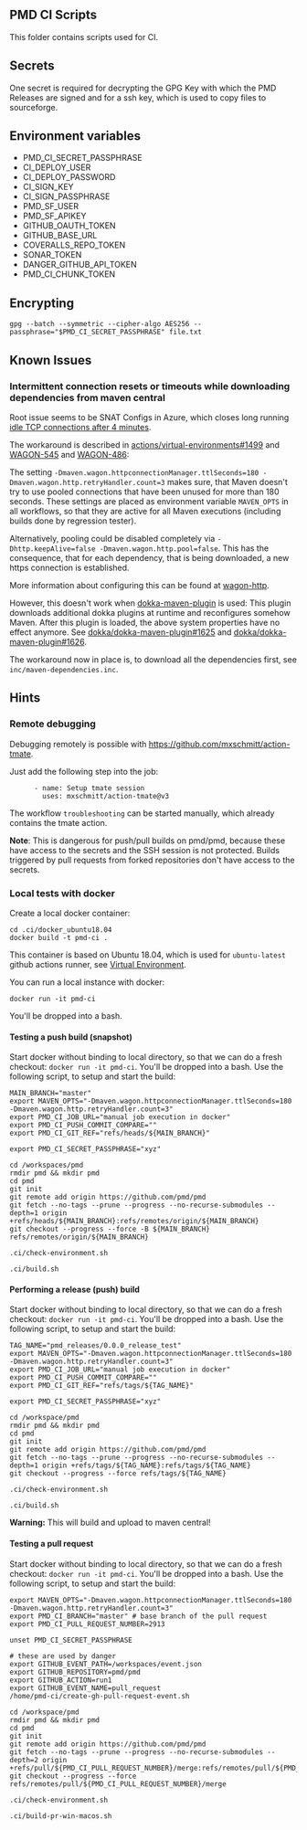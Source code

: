 ## PMD CI Scripts

This folder contains scripts used for CI.

## Secrets

One secret is required for decrypting the GPG Key with which the PMD Releases are signed and
for a ssh key, which is used to copy files to sourceforge.

## Environment variables

* PMD_CI_SECRET_PASSPHRASE
* CI_DEPLOY_USER
* CI_DEPLOY_PASSWORD
* CI_SIGN_KEY
* CI_SIGN_PASSPHRASE
* PMD_SF_USER
* PMD_SF_APIKEY
* GITHUB_OAUTH_TOKEN
* GITHUB_BASE_URL
* COVERALLS_REPO_TOKEN
* SONAR_TOKEN
* DANGER_GITHUB_API_TOKEN
* PMD_CI_CHUNK_TOKEN

## Encrypting

    gpg --batch --symmetric --cipher-algo AES256 --passphrase="$PMD_CI_SECRET_PASSPHRASE" file.txt

## Known Issues

### Intermittent connection resets or timeouts while downloading dependencies from maven central

Root issue seems to be SNAT Configs in Azure, which closes long running [idle TCP connections
after 4 minutes](https://docs.microsoft.com/en-us/azure/load-balancer/troubleshoot-outbound-connection#idletimeout).

The workaround is described in [actions/virtual-environments#1499](https://github.com/actions/virtual-environments/issues/1499)
and [WAGON-545](https://issues.apache.org/jira/browse/WAGON-545)
and [WAGON-486](https://issues.apache.org/jira/browse/WAGON-486):

The setting `-Dmaven.wagon.httpconnectionManager.ttlSeconds=180 -Dmaven.wagon.http.retryHandler.count=3`
makes sure, that Maven doesn't try to use pooled connections that have been unused for more than 180 seconds.
These settings are placed as environment variable `MAVEN_OPTS` in all workflows, so that they are active for
all Maven executions (including builds done by regression tester).

Alternatively, pooling could be disabled completely via `-Dhttp.keepAlive=false -Dmaven.wagon.http.pool=false`.
This has the consequence, that for each dependency, that is being downloaded, a new https connection is
established.

More information about configuring this can be found at [wagon-http](https://maven.apache.org/wagon/wagon-providers/wagon-http/).

However, this doesn't work when [dokka-maven-plugin](https://github.com/Kotlin/dokka) is used: This plugin
downloads additional dokka plugins at runtime and reconfigures somehow Maven. After this plugin is loaded,
the above system properties have no effect anymore.
See [dokka/dokka-maven-plugin#1625](https://github.com/Kotlin/dokka/issues/1625) and
[dokka/dokka-maven-plugin#1626](https://github.com/Kotlin/dokka/issues/1626).

The workaround now in place is, to download all the dependencies first, see `inc/maven-dependencies.inc`.

## Hints

### Remote debugging

Debugging remotely is possible with <https://github.com/mxschmitt/action-tmate>.

Just add the following step into the job:

```
      - name: Setup tmate session
        uses: mxschmitt/action-tmate@v3
```

The workflow `troubleshooting` can be started manually, which already contains the tmate action.

**Note**: This is dangerous for push/pull builds on pmd/pmd, because these have access to the secrets and the SSH session
is not protected. Builds triggered by pull requests from forked repositories don't have access to the secrets.

### Local tests with docker

Create a local docker container:

```
cd .ci/docker_ubuntu18.04
docker build -t pmd-ci .
```

This container is based on Ubuntu 18.04, which is used for `ubuntu-latest` github actions runner,
see [Virtual Environment](https://github.com/actions/virtual-environments).

You can run a local instance with docker:

```
docker run -it pmd-ci
```

You'll be dropped into a bash.

#### Testing a push build (snapshot)

Start docker without binding to local directory, so that we can do a fresh checkout: `docker run -it pmd-ci`.
You'll be dropped into a bash. Use the following script, to setup and start the build:

```
MAIN_BRANCH="master"
export MAVEN_OPTS="-Dmaven.wagon.httpconnectionManager.ttlSeconds=180 -Dmaven.wagon.http.retryHandler.count=3"
export PMD_CI_JOB_URL="manual job execution in docker"
export PMD_CI_PUSH_COMMIT_COMPARE=""
export PMD_CI_GIT_REF="refs/heads/${MAIN_BRANCH}"

export PMD_CI_SECRET_PASSPHRASE="xyz"

cd /workspaces/pmd
rmdir pmd && mkdir pmd
cd pmd
git init
git remote add origin https://github.com/pmd/pmd
git fetch --no-tags --prune --progress --no-recurse-submodules --depth=1 origin +refs/heads/${MAIN_BRANCH}:refs/remotes/origin/${MAIN_BRANCH}
git checkout --progress --force -B ${MAIN_BRANCH} refs/remotes/origin/${MAIN_BRANCH}

.ci/check-environment.sh

.ci/build.sh
```

#### Performing a release (push) build

Start docker without binding to local directory, so that we can do a fresh checkout: `docker run -it pmd-ci`.
You'll be dropped into a bash. Use the following script, to setup and start the build:

```
TAG_NAME="pmd_releases/0.0.0_release_test"
export MAVEN_OPTS="-Dmaven.wagon.httpconnectionManager.ttlSeconds=180 -Dmaven.wagon.http.retryHandler.count=3"
export PMD_CI_JOB_URL="manual job execution in docker"
export PMD_CI_PUSH_COMMIT_COMPARE=""
export PMD_CI_GIT_REF="refs/tags/${TAG_NAME}"

export PMD_CI_SECRET_PASSPHRASE="xyz"

cd /workspace/pmd
rmdir pmd && mkdir pmd
cd pmd
git init
git remote add origin https://github.com/pmd/pmd
git fetch --no-tags --prune --progress --no-recurse-submodules --depth=1 origin +refs/tags/${TAG_NAME}:refs/tags/${TAG_NAME}
git checkout --progress --force refs/tags/${TAG_NAME}

.ci/check-environment.sh

.ci/build.sh
```

**Warning:** This will build and upload to maven central!


#### Testing a pull request

Start docker without binding to local directory, so that we can do a fresh checkout: `docker run -it pmd-ci`.
You'll be dropped into a bash. Use the following script, to setup and start the build:

```
export MAVEN_OPTS="-Dmaven.wagon.httpconnectionManager.ttlSeconds=180 -Dmaven.wagon.http.retryHandler.count=3"
export PMD_CI_BRANCH="master" # base branch of the pull request
export PMD_CI_PULL_REQUEST_NUMBER=2913

unset PMD_CI_SECRET_PASSPHRASE

# these are used by danger
export GITHUB_EVENT_PATH=/workspaces/event.json
export GITHUB_REPOSITORY=pmd/pmd
export GITHUB_ACTION=run1
export GITHUB_EVENT_NAME=pull_request
/home/pmd-ci/create-gh-pull-request-event.sh

cd /workspace/pmd
rmdir pmd && mkdir pmd
cd pmd
git init
git remote add origin https://github.com/pmd/pmd
git fetch --no-tags --prune --progress --no-recurse-submodules --depth=2 origin +refs/pull/${PMD_CI_PULL_REQUEST_NUMBER}/merge:refs/remotes/pull/${PMD_CI_PULL_REQUEST_NUMBER}/merge
git checkout --progress --force refs/remotes/pull/${PMD_CI_PULL_REQUEST_NUMBER}/merge

.ci/check-environment.sh

.ci/build-pr-win-macos.sh
```
